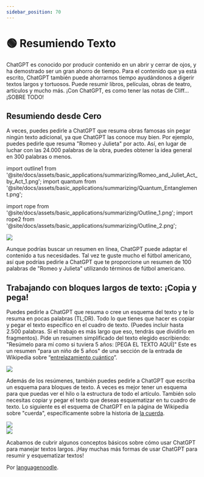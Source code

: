 ```yaml
---
sidebar_position: 70
---
```


# 🟢 Resumiendo Texto

ChatGPT es conocido por producir contenido en un abrir y cerrar de ojos, y ha demostrado ser un gran ahorro de tiempo. Para el contenido que ya está escrito, ChatGPT también puede ahorrarnos tiempo ayudándonos a digerir textos largos y tortuosos. Puede resumir libros, películas, obras de teatro, artículos y mucho más. ¡Con ChatGPT, es como tener las notas de Cliff... ¡SOBRE TODO!

## Resumiendo desde Cero

A veces, puedes pedirle a ChatGPT que resuma obras famosas sin pegar ningún texto adicional, ya que ChatGPT las conoce muy bien. Por ejemplo, puedes pedirle que resuma "Romeo y Julieta" por acto. Así, en lugar de luchar con las 24.000 palabras de la obra, puedes obtener la idea general en 300 palabras o menos.

import outline1 from '@site/docs/assets/basic_applications/summarizing/Romeo_and_Juliet_Act_by_Act_1.png';
import quantum from '@site/docs/assets/basic_applications/summarizing/Quantum_Entanglement.png';

import rope from '@site/docs/assets/basic_applications/summarizing/Outline_1.png';
import rope2 from '@site/docs/assets/basic_applications/summarizing/Outline_2.png';

<div style={{textAlign: 'left'}}>
  <img src={outline1} style={{width: "750px"}} />
</div>

Aunque podrías buscar un resumen en línea, ChatGPT puede adaptar el contenido a tus necesidades. Tal vez te guste mucho el fútbol americano, así que podrías pedirle a ChatGPT que te proporcione un resumen de 100 palabras de "Romeo y Julieta" utilizando términos de fútbol americano.

## Trabajando con bloques largos de texto: ¡Copia y pega!

Puedes pedirle a ChatGPT que resuma o cree un esquema del texto y te lo resuma en pocas palabras (TL;DR). Todo lo que tienes que hacer es copiar y pegar el texto específico en el cuadro de texto. (Puedes incluir hasta 2.500 palabras. Si el trabajo es más largo que eso, tendrás que dividirlo en fragmentos). Pide un resumen simplificado del texto elegido escribiendo: "Resúmelo para mí como si tuviera 5 años: [PEGA EL TEXTO AQUÍ]" Este es un resumen "para un niño de 5 años" de una sección de la entrada de Wikipedia sobre “[entrelazamiento cuántico](https://en.wikipedia.org/wiki/Quantum_entanglement#:~:text=vte-,Quantum%20entanglement,-is%20the%20phenomenon)”.

<div style={{textAlign: 'left'}}>
  <img src={quantum} style={{width: "750px"}} />
</div>

Además de los resúmenes, también puedes pedirle a ChatGPT que escriba un esquema para bloques de texto. A veces es mejor tener un esquema para que puedas ver el hilo o la estructura de todo el artículo. También solo necesitas copiar y pegar el texto que deseas esquematizar en tu cuadro de texto. Lo siguiente es el esquema de ChatGPT en la página de Wikipedia sobre "cuerda", específicamente sobre la historia de [la cuerda](https://en.wikipedia.org/wiki/Rope#:~:text=to%20pull%20ropes.-,History,-Ancient%20Egyptians%20were).

<div style={{textAlign: 'left'}}>
  <img src={rope} style={{width: "750px"}} />
</div>

<div style={{textAlign: 'left'}}>
  <img src={rope2} style={{width: "750px"}} />
</div>

Acabamos de cubrir algunos conceptos básicos sobre cómo usar ChatGPT para manejar textos largos. ¡Hay muchas más formas de usar ChatGPT para resumir y esquematizar textos!

Por [languagenoodle](https://twitter.com/languagenoodle).
